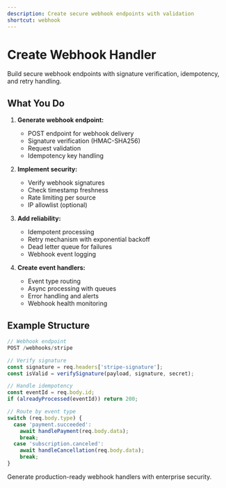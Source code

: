 ```yaml
---
description: Create secure webhook endpoints with validation
shortcut: webhook
---
```


# Create Webhook Handler

Build secure webhook endpoints with signature verification, idempotency, and retry handling.

## What You Do

1. **Generate webhook endpoint:**
   - POST endpoint for webhook delivery
   - Signature verification (HMAC-SHA256)
   - Request validation
   - Idempotency key handling

2. **Implement security:**
   - Verify webhook signatures
   - Check timestamp freshness
   - Rate limiting per source
   - IP allowlist (optional)

3. **Add reliability:**
   - Idempotent processing
   - Retry mechanism with exponential backoff
   - Dead letter queue for failures
   - Webhook event logging

4. **Create event handlers:**
   - Event type routing
   - Async processing with queues
   - Error handling and alerts
   - Webhook health monitoring

## Example Structure

```javascript
// Webhook endpoint
POST /webhooks/stripe

// Verify signature
const signature = req.headers['stripe-signature'];
const isValid = verifySignature(payload, signature, secret);

// Handle idempotency
const eventId = req.body.id;
if (alreadyProcessed(eventId)) return 200;

// Route by event type
switch (req.body.type) {
  case 'payment.succeeded':
    await handlePayment(req.body.data);
    break;
  case 'subscription.canceled':
    await handleCancellation(req.body.data);
    break;
}
```

Generate production-ready webhook handlers with enterprise security.
